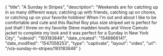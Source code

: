 {
    "title": "A Sunday in Stripes",
    "description": "Weekends are for catching up in so many different ways; catching up with friends, catching up on chores, or catching up on your favorite hobbies! When I'm out and about I like to be comfortable and cute and this Rachel Roy plus size striped set is perfect for just that! I threw on my favorite Steve madden boots and Vince Camuto jacket to complete my look and it was perfect for a Sunday in New York City",
    "videoid": "193183846",
    "date_created": "1546866141",
    "date_modified": "1547058253",
    "type": "captivate",
    "layout": "video",
    "url": "\/v\/a-sunday-in-stripes\/193183846"
}
